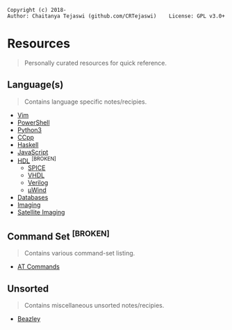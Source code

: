     Copyright (c) 2018-
    Author: Chaitanya Tejaswi (github.com/CRTejaswi)    License: GPL v3.0+

# Resources
> Personally curated resources for quick reference.

## Language(s)
> Contains language specific notes/recipies.

- [Vim](languages/vim/README.md)
- [PowerShell](languages/ps/README.md)
- [Python3](languages/py3/README.md)
- [CCpp](languages/ccpp/README.md)
- [Haskell](languages/haskell/README.md)
- [JavaScript](languages/js/README.md)
- [HDL](languages/hdl/README.md) <sup>[BROKEN]</sup>
    - [SPICE](languages/hdl/spice.md)
    - [VHDL](languages/hdl/vhdl.md)
    - [Verilog](languages/hdl/verilog.md)
    - [µWind](languages/hdl/µwind.md)
- [Databases](databases/README.md)
- [Imaging](topics/imaging/imaging.md)
- [Satellite Imaging](topics/imaging_satellite/imaging_satellite.md)


## Command Set <sup>[BROKEN]</sup>
> Contains various command-set listing.

- [AT Commands](commandset/at-commands.pdf)


## Unsorted
> Contains miscellaneous unsorted notes/recipies.

- [Beazley](unsorted/beazley.md)
